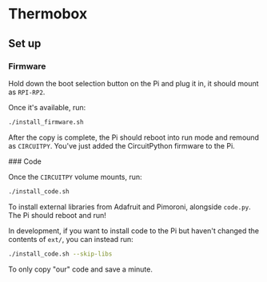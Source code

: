 # Thermobox

## Set up

### Firmware

Hold down the boot selection button on the Pi and plug it in, it should mount as `RPI-RP2`.

Once it's available, run:

```bash
./install_firmware.sh
```

After the copy is complete, the Pi should reboot into run mode and remound as `CIRCUITPY`. You've just added the CircuitPython firmware to the Pi.

### Code

Once the `CIRCUITPY` volume mounts, run:

```bash
./install_code.sh
```

To install external libraries from Adafruit and Pimoroni, alongside `code.py`. The Pi should reboot and run!

In development, if you want to install code to the Pi but haven't changed the contents of `ext/`, you can instead run:

```bash
./install_code.sh --skip-libs
```

To only copy "our" code and save a minute.
